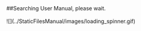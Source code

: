 <!-- notrans -->
<div class="search-results">
##Searching User Manual, please wait.
<br/><br/>
![](../StaticFilesManual/images/loading_spinner.gif)
</div>
<!-- /notrans -->
